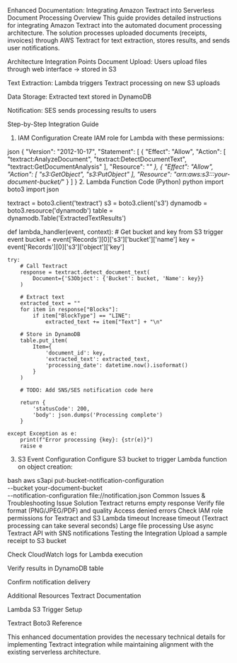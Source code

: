Enhanced Documentation: Integrating Amazon Textract into Serverless Document Processing
Overview
This guide provides detailed instructions for integrating Amazon Textract into the automated document processing architecture. The solution processes uploaded documents (receipts, invoices) through AWS Textract for text extraction, stores results, and sends user notifications.

Architecture Integration Points
Document Upload: Users upload files through web interface → stored in S3

Text Extraction: Lambda triggers Textract processing on new S3 uploads

Data Storage: Extracted text stored in DynamoDB

Notification: SES sends processing results to users

Step-by-Step Integration Guide
1. IAM Configuration
Create IAM role for Lambda with these permissions:

json
{
    "Version": "2012-10-17",
    "Statement": [
        {
            "Effect": "Allow",
            "Action": [
                "textract:AnalyzeDocument",
                "textract:DetectDocumentText",
                "textract:GetDocumentAnalysis"
            ],
            "Resource": "*"
        },
        {
            "Effect": "Allow",
            "Action": [
                "s3:GetObject",
                "s3:PutObject"
            ],
            "Resource": "arn:aws:s3:::your-document-bucket/*"
        }
    ]
}
2. Lambda Function Code (Python)
python
import boto3
import json

textract = boto3.client('textract')
s3 = boto3.client('s3')
dynamodb = boto3.resource('dynamodb')
table = dynamodb.Table('ExtractedTextResults')

def lambda_handler(event, context):
    # Get bucket and key from S3 trigger event
    bucket = event['Records'][0]['s3']['bucket']['name']
    key = event['Records'][0]['s3']['object']['key']
    
    try:
        # Call Textract
        response = textract.detect_document_text(
            Document={'S3Object': {'Bucket': bucket, 'Name': key}}
        )
        
        # Extract text
        extracted_text = ""
        for item in response["Blocks"]:
            if item["BlockType"] == "LINE":
                extracted_text += item["Text"] + "\n"
        
        # Store in DynamoDB
        table.put_item(
            Item={
                'document_id': key,
                'extracted_text': extracted_text,
                'processing_date': datetime.now().isoformat()
            }
        )
        
        # TODO: Add SNS/SES notification code here
        
        return {
            'statusCode': 200,
            'body': json.dumps('Processing complete')
        }
        
    except Exception as e:
        print(f"Error processing {key}: {str(e)}")
        raise e
3. S3 Event Configuration
Configure S3 bucket to trigger Lambda function on object creation:

bash
aws s3api put-bucket-notification-configuration \
  --bucket your-document-bucket \
  --notification-configuration file://notification.json
Common Issues & Troubleshooting
Issue	Solution
Textract returns empty response	Verify file format (PNG/JPEG/PDF) and quality
Access denied errors	Check IAM role permissions for Textract and S3
Lambda timeout	Increase timeout (Textract processing can take several seconds)
Large file processing	Use async Textract API with SNS notifications
Testing the Integration
Upload a sample receipt to S3 bucket

Check CloudWatch logs for Lambda execution

Verify results in DynamoDB table

Confirm notification delivery

Additional Resources
Textract Documentation

Lambda S3 Trigger Setup

Textract Boto3 Reference

This enhanced documentation provides the necessary technical details for implementing Textract integration while maintaining alignment with the existing serverless architecture.

